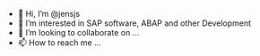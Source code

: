 - 👋 Hi, I’m @jensjs
- 👀 I’m interested in SAP software, ABAP and other Development
- 💞️ I’m looking to collaborate on ...
- 📫 How to reach me ...

<!---
jensjs/jensjs is a ✨ special ✨ repository because its `README.md` (this file) appears on your GitHub profile.
You can click the Preview link to take a look at your changes.
--->
